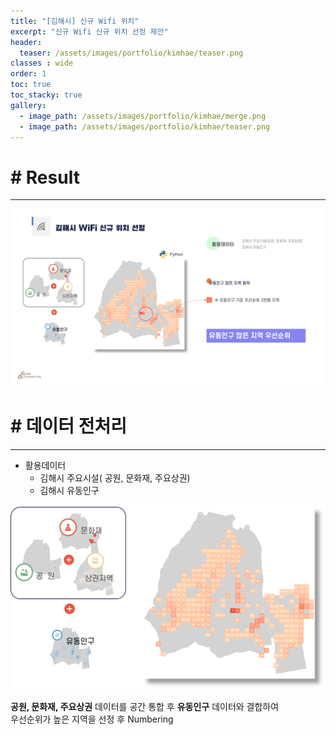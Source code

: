 ```yaml
---
title: "[김해시] 신규 Wifi 위치"
excerpt: "신규 Wifi 신규 위치 선정 제안"
header:
  teaser: /assets/images/portfolio/kimhae/teaser.png
classes : wide
order: 1
toc: true
toc_stacky: true
gallery:
  - image_path: /assets/images/portfolio/kimhae/merge.png
  - image_path: /assets/images/portfolio/kimhae/teaser.png
---
```


# # Result
---

![result](/assets/images/portfolio/kimhae/result.png)  

# # 데이터 전처리
---
* 활용데이터   
    * 김해시 주요시설( 공원, 문화재, 주요상권)   
    * 김해시 유동인구

![merge](/assets/images/portfolio/kimhae/merge.png)

**공원, 문화재, 주요상권** 데이터를 공간 통합 후 **유동인구** 데이터와 결합하여  
우선순위가 높은 지역을 선정 후 Numbering